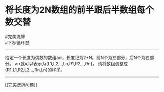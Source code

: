 # 将长度为2N数组的前半跟后半数组每个数交替

#完美洗牌  
#下标循环怼 


---

给定一个长度为偶数的数组arr，长度记为2\*N。前N个为左部分，后N个为右部分。 arr就可以表示为{L1,L2,..,Ln,R1,R2,..,Rn}， 请将数组调整成{R1,L1,R2,L2,..,Rn,Ln}的样子。

---

[[完美洗牌问题]]